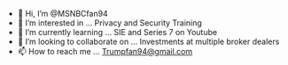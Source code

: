 - 👋 Hi, I’m @MSNBCfan94
- 👀 I’m interested in ... Privacy and Security Training
- 🌱 I’m currently learning ... SIE and Series 7 on Youtube
- 💞️ I’m looking to collaborate on ... Investments at multiple broker dealers
- 📫 How to reach me ... Trumpfan94@gmail.com

<!---
MSNBCfan94/MSNBCfan94 is a ✨ special ✨ repository because its `README.md` (this file) appears on your GitHub profile.
You can click the Preview link to take a look at your changes.
--->
